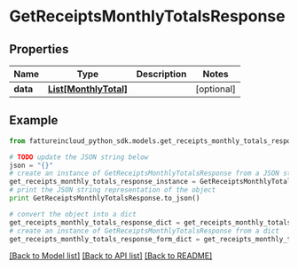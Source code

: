 # GetReceiptsMonthlyTotalsResponse



## Properties

Name | Type | Description | Notes
------------ | ------------- | ------------- | -------------
**data** | [**List[MonthlyTotal]**](MonthlyTotal.md) |  | [optional] 

## Example

```python
from fattureincloud_python_sdk.models.get_receipts_monthly_totals_response import GetReceiptsMonthlyTotalsResponse

# TODO update the JSON string below
json = "{}"
# create an instance of GetReceiptsMonthlyTotalsResponse from a JSON string
get_receipts_monthly_totals_response_instance = GetReceiptsMonthlyTotalsResponse.from_json(json)
# print the JSON string representation of the object
print GetReceiptsMonthlyTotalsResponse.to_json()

# convert the object into a dict
get_receipts_monthly_totals_response_dict = get_receipts_monthly_totals_response_instance.to_dict()
# create an instance of GetReceiptsMonthlyTotalsResponse from a dict
get_receipts_monthly_totals_response_form_dict = get_receipts_monthly_totals_response.from_dict(get_receipts_monthly_totals_response_dict)
```
[[Back to Model list]](../README.md#documentation-for-models) [[Back to API list]](../README.md#documentation-for-api-endpoints) [[Back to README]](../README.md)



